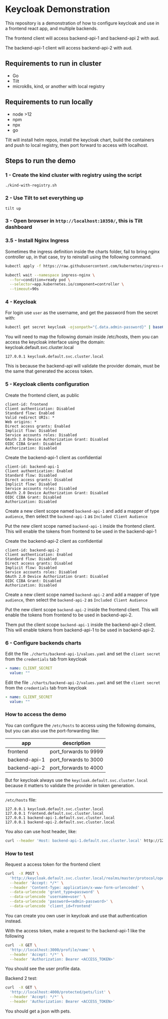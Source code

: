 # Keycloak Demonstration

This repository is a demonstration of how to configure keycloak and use in a frontend react app, and multiple backends.

The frontend client will access backend-api-1 and backend-api 2 with aud.

The backend-api-1 client will access backend-api-2 with aud.

## Requirements to run in cluster
- Go
- Tilt
- microk8s, kind, or another with local registry

## Requirements to run locally
- node >12
- npm
- npx
- go

Tilt will install helm repos, install the keycloak chart, build the containers and push to local registry, then port forward to access with localhost.

## Steps to run the demo

### 1 - Create the kind cluster with registry using the script

`./kind-with-registry.sh`

### 2 - Use Tilt to set everything up

`tilt up`

### 3 - Open browser in `http://localhost:10350/`, this is Tilt dashboard

### 3.5 - Install Nginx Ingress

Sometimes the ingress definition inside the charts folder, fail to bring nginx controller up, in that case, try to reinstall using the following command.

```bash
kubectl apply -f https://raw.githubusercontent.com/kubernetes/ingress-nginx/main/deploy/static/provider/kind/deploy.yaml

kubectl wait --namespace ingress-nginx \
  --for=condition=ready pod \
  --selector=app.kubernetes.io/component=controller \
  --timeout=90s
```

### 4 - Keycloak

For login use `user` as the username, and get the password from the secret with:

```bash
kubectl get secret keycloak -ojsonpath="{.data.admin-password}" | base64 -d
```

You will need to map the following domain inside /etc/hosts, them you can access the keycloak interface using the domain: keycloak.default.svc.cluster.local

```
127.0.0.1 keycloak.default.svc.cluster.local
```

This is because the backend-api will validate the provider domain, must be the same that generated the access token.

### 5 - Keycloak clients configuration

Create the frontend client, as public
```
client-id: frontend
Client authentication: Disabled
Standard flow: Enabled
Valid redirect URIs: *
Web origins: *
Direct access grants: Enabled
Implicit flow: Disabled
Service accounts roles: Disabled
OAuth 2.0 Device Authorization Grant: Disabled
OIDC CIBA Grant: Disabled
Authorization: Disabled
```

Create the backend-api-1 client as confidential
```
client-id: backend-api-1
Client authentication: Enabled
Standard flow: Disabled
Direct access grants: Disabled
Implicit flow: Disabled
Service accounts roles: Disabled
OAuth 2.0 Device Authorization Grant: Disabled
OIDC CIBA Grant: Disabled
Authorization: Disabled
```

Create a new client scope named `backend-api-1` and add a mapper of type `audience`, then select the `backend-api-1` as `Included Client Audience`

Put the new client scope named `backend-api-1` inside the frontend client. This will enable the tokens from frontend to be used in the backend-api-1

Create the backend-api-2 client as confidential
```
client-id: backend-api-2
Client authentication: Enabled
Standard flow: Disabled
Direct access grants: Disabled
Implicit flow: Disabled
Service accounts roles: Disabled
OAuth 2.0 Device Authorization Grant: Disabled
OIDC CIBA Grant: Disabled
Authorization: Disabled
```

Create a new client scope named `backend-api-2` and add a mapper of type `audience`, then select the `backend-api-2` as `Included Client Audience`

Put the new client scope `backend-api-2` inside the frontend client. This will enable the tokens from frontend to be used in backend-api-2.

Them put the client scope `backend-api-1` inside the backend-api-2 client. This will enable tokens from backend-api-1 to be used in backend-api-2.

### 6 - Configure backends charts

Edit the file `./charts/backend-api-1/values.yaml` and set the `client secret` from the `credentials` tab from keycloak

```yaml
- name: CLIENT_SECRET
  value: ""
```

Edit the file `./charts/backend-api-2/values.yaml` and set the `client secret` from the `credentials` tab from keycloak

```yaml
- name: CLIENT_SECRET
  value: ""
```
### How to access the demo

You can configure the `/etc/hosts` to access using the following domains, but you can also use the port-forwarding like:

| app | description |
|-|-|
| frontend  | port_forwards to 9999 |
| backend-api-1 | port_forwards to 3000 |
| backend-api-2 | port_forwards to 4000 |

But for keycloak always use the `keycloak.default.svc.cluster.local` because it matters to validate the provider in token generation.

---

`/etc/hosts` file:
```
127.0.0.1 keycloak.default.svc.cluster.local
127.0.0.1 frontend.default.svc.cluster.local
127.0.0.1 backend-api-1.default.svc.cluster.local
127.0.0.1 backend-api-2.default.svc.cluster.local
```

You also can use host header, like:
```bash
curl --header 'Host: backend-api-1.default.svc.cluster.local' http://127.0.0.1/
```

### How to test

Request a access token for the frontend client

```bash
curl  -X POST \
  'http://keycloak.default.svc.cluster.local/realms/master/protocol/openid-connect/token' \
  --header 'Accept: */*' \
  --header 'Content-Type: application/x-www-form-urlencoded' \
  --data-urlencode 'grant_type=password' \
  --data-urlencode 'username=user' \
  --data-urlencode 'password=<admin-password>' \
  --data-urlencode 'client_id=frontend'
```

You can create you own user in keycloak and use that authentication instead.

With the access token, make a request to the backend-api-1 like the following

```bash
curl  -X GET \
  'http://localhost:3000/profile/name' \
  --header 'Accept: */*' \
  --header 'Authorization: Bearer <ACCESS_TOKEN>'
```

You should see the user profile data.

Backend 2 test:

```bash
curl  -X GET \
  'http://localhost:4000/protected/pets/list' \
  --header 'Accept: */*' \
  --header 'Authorization: Bearer <ACCESS_TOKEN>'
```

You should get a json with pets.